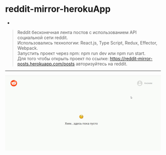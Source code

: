 # reddit-mirror-herokuApp
+ 
>Reddit бесконечная лента постов с использованием API социальной сети reddit.  
>Использовались технологии: React.js, Type Script, Redux, Effector, Webpack.  
>Запустить проект через npm: npm run dev или npm run start.  
>Для того чтобы открыть проект по ссылке: https://reddit-mirror-posts.herokuapp.com/posts авторизуйтесь на reddit.

---

![image](https://github.com/Alekseyshing/reddit-mirror-herokuApp/blob/main/src/assets/images/reddit-mirror.gif)
